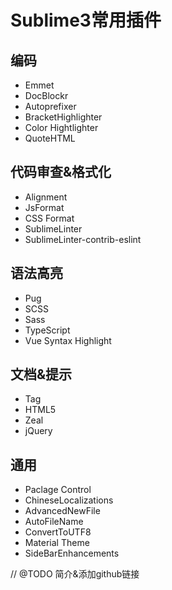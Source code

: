 # Sublime3常用插件

## 编码
- Emmet
- DocBlockr
- Autoprefixer
- BracketHighlighter
- Color Hightlighter
- QuoteHTML

## 代码审查&格式化
- Alignment
- JsFormat
- CSS Format
- SublimeLinter
- SublimeLinter-contrib-eslint

## 语法高亮
-  Pug
-  SCSS
-  Sass
-  TypeScript
-  Vue Syntax Highlight

## 文档&提示
- Tag
- HTML5
- Zeal
- jQuery

## 通用
- Paclage Control
- ChineseLocalizations
- AdvancedNewFile
- AutoFileName
- ConvertToUTF8
- Material Theme
- SideBarEnhancements

// @TODO 简介&添加github链接